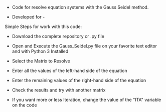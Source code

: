 - Code for resolve equation systems with the Gauss Seidel method.

- Developed for <abc Crea> - <Oscar Eduardo Ochoa Velasco>

Simple Steps for work with this code:
- Download the complete repository or .py file
- Open and Execute the Gauss_Seidel.py file on your favorite text editor and with Python 3 Installed
- Select the Matrix to Resolve
- Enter all the values of the left-hand side of the equation
- Enter the remaining values of the right-hand side of the equation
- Check the results and try with another matrix

- If you want more or less Iteration, change the value of the "ITA" variable on the code


